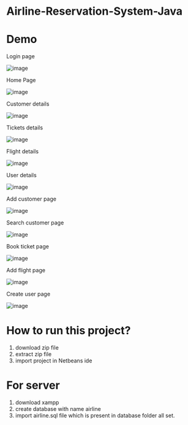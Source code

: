 # Airline-Reservation-System-Java

# Demo

Login page

![image](https://user-images.githubusercontent.com/77583339/209443899-ef2ad32e-c768-426c-b220-261422ca43ba.png)

Home Page

![image](https://user-images.githubusercontent.com/77583339/209443938-2abb186f-0fc1-426a-8060-5acaec0581b7.png)

Customer details

![image](https://user-images.githubusercontent.com/77583339/209443971-e0449525-db74-44a2-9baf-14449d25e8af.png)

Tickets details

![image](https://user-images.githubusercontent.com/77583339/209443984-5a40a524-b5fa-471f-9022-b38ebfcc9165.png)

Flight details

![image](https://user-images.githubusercontent.com/77583339/209444210-82ebfbe5-df19-4d68-bcbd-d42150023522.png)

User details

![image](https://user-images.githubusercontent.com/77583339/209444229-5d948fc7-148c-4f59-8e05-66c21847bfa7.png)

Add customer page

![image](https://user-images.githubusercontent.com/77583339/209444363-3ca06d2b-ccc1-4194-b3d6-e73dbf8d4609.png)

Search customer page

![image](https://user-images.githubusercontent.com/77583339/209444391-95583fc9-3bd6-4bad-879d-f628b004272c.png)

Book ticket page

![image](https://user-images.githubusercontent.com/77583339/209444414-f538b893-3c3c-4738-8a0f-bbd952ed1f8e.png)

Add flight page

![image](https://user-images.githubusercontent.com/77583339/209444434-fc301f59-df28-4fd4-b0f0-fb3c820247f6.png)

Create user page

![image](https://user-images.githubusercontent.com/77583339/209444445-fe954200-d38f-4674-8fa4-a3ad2523d746.png)

# How to run this project?

1. download zip file
2. extract zip file
3. import project in Netbeans ide

# For server
1. download xampp
2. create database with name airline
3. import airline.sql file which is present in database folder
all set.


